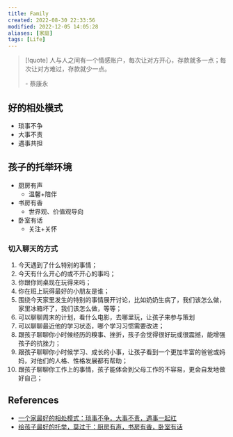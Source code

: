 ```yaml
---
title: Family
created: 2022-08-30 22:33:56
modified: 2022-12-05 14:05:28
aliases: [家庭]
tags: [Life]
---
```


> [!quote]
> 人与人之间有一个情感账户，每次让对方开心，存款就多一点；每次让对方难过，存款就少一点。
> 
> \- 蔡康永

## 好的相处模式

- 琐事不争
- 大事不责
- 遇事共担

## 孩子的托举环境

- 厨房有声
	- 温馨+陪伴
- 书房有香
	- 世界观、价值观导向
- 卧室有话
	- 关注+关怀

### 切入聊天的方式

1. 今天遇到了什么特别的事情；
2. 今天有什么开心的或不开心的事吗；
3. 你跟你同桌现在玩得来吗；
4. 你在班上玩得最好的小朋友是谁；
5. 围绕今天家里发生的特别的事情展开讨论，比如奶奶生病了，我们该怎么做，家里冰箱坏了，我们该怎么做，等等；
6. 可以聊聊周末的计划，看什么电影，去哪里玩，让孩子来参与策划
7. 可以聊聊最近他的学习状态，哪个学习习惯需要改进；
8. 跟孩子聊聊你小时候经历的糗事、挫折，孩子会觉得很好玩或很震撼，能增强孩子的抗挫力；
9. 跟孩子聊聊你小时候学习、成长的小事，让孩子看到一个更加丰富的爸爸或妈妈，对他们的人格、性格发展都有帮助；
10. 跟孩子聊聊你工作上的事情，孩子能体会到父母工作的不容易，更会自发地做好自己；

## References

- [一个家最好的相处模式：琐事不争，大事不责，遇事一起扛](https://mp.weixin.qq.com/s/uSVND3sIDANCdb-0zFDzQA)
- [给孩子最好的托举，莫过于：厨房有声，书房有香，卧室有话](https://mp.weixin.qq.com/s/_eqiSpoa1t4hlohatlQ7DA)
